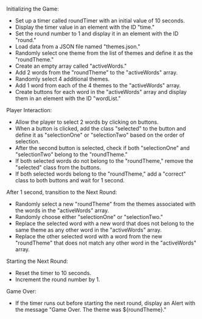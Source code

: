 Initializing the Game:

- Set up a timer called roundTimer with an initial value of 10 seconds.
- Display the timer value in an element with the ID "time."
- Set the round number to 1 and display it in an element with the ID "round."
- Load data from a JSON file named "themes.json."
- Randomly select one theme from the list of themes and define it as the "roundTheme."
- Create an empty array called "activeWords."
- Add 2 words from the "roundTheme" to the "activeWords" array.
- Randomly select 4 additional themes.
- Add 1 word from each of the 4 themes to the "activeWords" array.
- Create buttons for each word in the "activeWords" array and display them in an element with the ID "wordList."

Player Interaction:

- Allow the player to select 2 words by clicking on buttons.
- When a button is clicked, add the class "selected" to the button and define it as "selectionOne" or "selectionTwo" based on the order of selection.
- After the second button is selected, check if both "selectionOne" and "selectionTwo" belong to the "roundTheme."
- If both selected words do not belong to the "roundTheme," remove the "selected" class from the buttons.
- If both selected words belong to the "roundTheme," add a "correct" class to both buttons and wait for 1 second.

After 1 second, transition to the Next Round:

- Randomly select a new "roundTheme" from the themes associated with the words in the "activeWords" array.
- Randomly choose either "selectionOne" or "selectionTwo."
- Replace the selected word with a new word that does not belong to the same theme as any other word in the "activeWords" array.
- Replace the other selected word with a word from the new "roundTheme" that does not match any other word in the "activeWords" array.

Starting the Next Round:

- Reset the timer to 10 seconds.
- Increment the round number by 1.

Game Over:

- If the timer runs out before starting the next round, display an Alert with the message "Game Over. The theme was ${roundTheme}."
